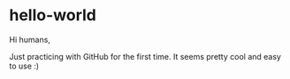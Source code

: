 # hello-world

Hi humans,

Just practicing with GitHub for the first time. 
It seems pretty cool and easy to use :) 

